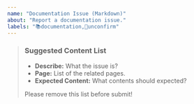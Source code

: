 ```yaml
---
name: "Documentation Issue (Markdown)"
about: "Report a documentation issue."
labels: "📚documentation,🔵unconfirm"
---
```

> ### Suggested Content List
>
> - **Describe:** What the issue is?
> - **Page:** List of the related pages.
> - **Expected Content:** What contents should expected?
>
> Please remove this list before submit!
